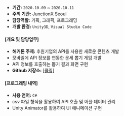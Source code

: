 
- **기간:** `2020.10.09` ~ `2020.10.11`
- **주최 기관:** JunctionX Seoul
- **담당역할:** 기획, 그래픽, 프로그래밍
- **개발 환경:** `Unity3D`, `Visual Studio Code`

#### [개요 및 담당업무]

- **해커톤 주제:** 후원기업의 API를 사용한 새로운 콘텐츠 개발
- 모바일에 API 정보를 연동한 운세 뽑기 게임 개발
- API 정보를 호출하는 뽑기 결과 화면 구현
- **Github 저장소:** [[클릭]](https://github.com/solidcellaMoon/Zepetarot-JunctionXSeoul2020)

#### [프로그래밍 내역]

- **사용 언어:** `C#`
- csv 파일 형식을 활용하여 API 호출 및 어플 데이터 관리
- Unity Animator를 활용하여 UI 애니메이션 구현